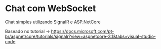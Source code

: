 # Chat com WebSocket
Chat simples utilizando SignalR e ASP.NetCore

Baseado no tutorial -> https://docs.microsoft.com/pt-br/aspnet/core/tutorials/signalr?view=aspnetcore-3.1&tabs=visual-studio-code
